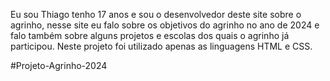 Eu sou Thiago tenho 17 anos e sou o desenvolvedor deste site sobre o agrinho, nesse site eu falo sobre os objetivos do agrinho no ano de 2024 e falo também sobre alguns projetos e escolas dos quais o agrinho já participou.
Neste projeto foi utilizado apenas as linguagens HTML e CSS.   

#Projeto-Agrinho-2024
